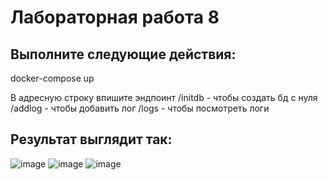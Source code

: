 # Лабораторная работа 8

## Выполните следующие действия:

docker-compose up

В адресную строку впишите эндпоинт
/initdb - чтобы создать бд с нуля
/addlog - чтобы добавить лог
/logs - чтобы посмотреть логи


## Результат выглядит так:
![image](https://user-images.githubusercontent.com/60619963/212753066-eac013c6-660c-4bf0-8441-bc5ea8fcc78e.png)
![image](https://user-images.githubusercontent.com/60619963/212753109-e6aa9f9b-4ee7-471d-9f95-3797adffa027.png)
![image](https://user-images.githubusercontent.com/60619963/212753146-8ed197f3-5997-4603-b6fa-1533b5b88b70.png)
